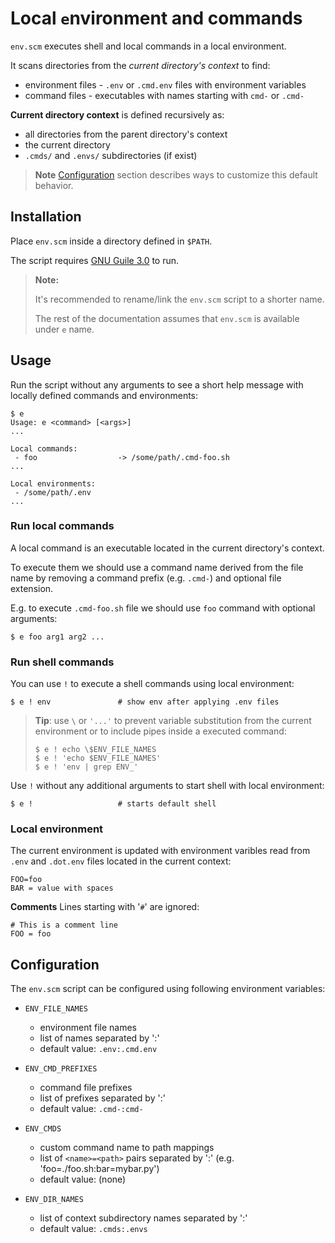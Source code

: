 # Local `e`nvironment and commands

`env.scm` executes shell and local commands in a local environment.

It scans directories from the *current directory's context* to find:
- environment files - `.env` or `.cmd.env` files with environment variables
- command files - executables with names starting with `cmd-` or `.cmd-`

**Current directory context** is defined recursively as:
- all directories from the parent directory's context
- the current directory
- `.cmds/` and `.envs/` subdirectories (if exist)


> **Note** [Configuration](#configuration) section describes ways to customize
> this default behavior.


## Installation

Place `env.scm` inside a directory defined in `$PATH`.

The script requires [GNU Guile 3.0](https://www.gnu.org/software/guile) to run.

> **Note:**
>
> It's recommended to rename/link the `env.scm` script to a shorter name.
>
> The rest of the documentation assumes that `env.scm` is available under `e` name.


## Usage

Run the script without any arguments to see a short help message
with locally defined commands and environments:

```
$ e
Usage: e <command> [<args>]
...

Local commands:
 - foo                  -> /some/path/.cmd-foo.sh
...

Local environments:
 - /some/path/.env
...
```


### Run local commands

A local command is an executable located in the current directory's context.

To execute them we should use a command name derived from the file name
by removing a command prefix (e.g. `.cmd-`) and optional file extension.

E.g. to execute `.cmd-foo.sh` file we should use `foo` command with optional arguments:

```
$ e foo arg1 arg2 ...
```


### Run shell commands

You can use `!` to execute a shell commands using local environment:

```
$ e ! env               # show env after applying .env files
```

> **Tip**: use `\` or `'...'` to prevent variable substitution
> from the current environment
> or to include pipes inside a executed command:
>
> ```
> $ e ! echo \$ENV_FILE_NAMES
> $ e ! 'echo $ENV_FILE_NAMES'
> $ e ! 'env | grep ENV_'
> ```

Use `!` without any additional arguments to start shell with local environment:

```
$ e !                   # starts default shell
```


### Local environment

The current environment is updated with environment varibles
read from `.env` and `.dot.env` files located in the current context:

```
FOO=foo
BAR = value with spaces
```

**Comments**
Lines starting with '`#`' are ignored:

```
# This is a comment line
FOO = foo
```


## Configuration

The `env.scm` script can be configured using following environment variables:

- `ENV_FILE_NAMES`
  - environment file names
  - list of names separated by ':'
  - default value: `.env:.cmd.env`

- `ENV_CMD_PREFIXES`
  - command file prefixes
  - list of prefixes separated by ':'
  - default value: `.cmd-:cmd-`

- `ENV_CMDS`
  - custom command name to path mappings
  - list of `<name>=<path>` pairs separated by ':' (e.g. 'foo=./foo.sh:bar=mybar.py')
  - default value: (none)

- `ENV_DIR_NAMES`
  - list of context subdirectory names separated by ':'
  - default value: `.cmds:.envs`
